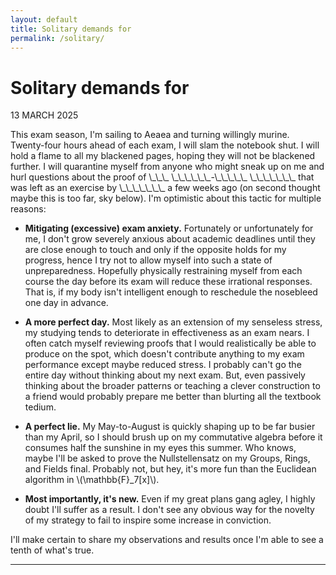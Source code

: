 ```yaml
---
layout: default
title: Solitary demands for
permalink: /solitary/
---
```


# Solitary demands for
<p class="font3 right">13 MARCH 2025</p>
This exam season, I'm sailing to Aeaea and turning willingly murine. Twenty-four hours ahead of each exam, I will slam the notebook shut. I will hold a flame to all my blackened pages, hoping they will not be blackened further. I will quarantine myself from anyone who might sneak up on me and hurl questions about the proof of \_\_\_ \_\_\_\_\_\_-\_\_\_\_\_ \_\_\_\_\_\_\_ that was left as an exercise by \_\_\_\_\_\_\_ a few weeks ago (on second thought maybe this is too far, sky below). I'm optimistic about this tactic for multiple reasons:

* **Mitigating (excessive) exam anxiety.** Fortunately or unfortunately for me, I don't grow severely anxious about academic deadlines until they are close enough to touch and only if the opposite holds for my progress, hence I try not to allow myself into such a state of unpreparedness. Hopefully physically restraining myself from each course the day before its exam will reduce these irrational responses. That is, if my body isn't intelligent enough to reschedule the nosebleed one day in advance.

* **A more perfect day.** Most likely as an extension of my senseless stress, my studying tends to deteriorate in effectiveness as an exam nears. I often catch myself reviewing proofs that I would realistically be able to produce on the spot, which doesn't contribute anything to my exam performance except maybe reduced stress. I probably can't go the entire day without thinking about my next exam. But, even passively thinking about the broader patterns or teaching a clever construction to a friend would probably prepare me better than blurting all the textbook tedium.

* **A perfect lie.** My May-to-August is quickly shaping up to be far busier than my April, so I should brush up on my commutative algebra before it consumes half the sunshine in my eyes this summer. Who knows, maybe I'll be asked to prove the Nullstellensatz on my Groups, Rings, and Fields final. Probably not, but hey, it's more fun than the Euclidean algorithm in \\(\mathbb{F}_7[x]\\).

* **Most importantly, it's new.** Even if my great plans gang agley, I highly doubt I'll suffer as a result. I don't see any obvious way for the novelty of my strategy to fail to inspire some increase in conviction.

I'll make certain to share my observations and results once I'm able to see a tenth of what's true.

---